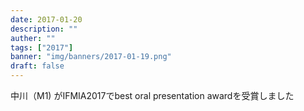 ```yaml
---
date: 2017-01-20
description: ""
auther: ""
tags: ["2017"]
banner: "img/banners/2017-01-19.png"
draft: false
---
```

中川（M1) がIFMIA2017でbest oral presentation awardを受賞しました
<!--more-->
